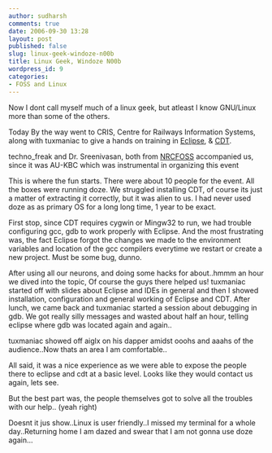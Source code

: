 ```yaml
---
author: sudharsh
comments: true
date: 2006-09-30 13:28
layout: post
published: false
slug: linux-geek-windoze-n00b
title: Linux Geek, Windoze N00b
wordpress_id: 9
categories:
- FOSS and Linux
---
```


Now I dont call myself much of a linux geek, but atleast I know GNU/Linux more than some of the others.

Today By the way went to CRIS, Centre for Railways Information Systems, along with tuxmaniac to give a hands on training in [Eclipse](http://www.eclipse.org), & [CDT](http://www.eclipse.org/cdt).

techno_freak and Dr. Sreenivasan, both from [NRCFOSS](http://nrcfoss.org.in) accompanied us, since it was AU-KBC which was instrumental in organizing this event

This is where the fun starts. There were about 10 people for the event. All the boxes were running doze. We struggled installing CDT, of course its just a matter of extracting it correctly, but it was alien to us. I had never used doze as as primary OS  for a long long time, 1 year to be exact.

First stop, since CDT requires cygwin or Mingw32 to run, we had trouble configuring gcc, gdb to work properly with Eclipse. And the most frustrating was, the fact Eclipse forgot the changes we made to the environment variables and location of the gcc compilers everytime we restart or create a new project. Must be some bug, dunno.

After using all our neurons, and doing some hacks for about..hmmm an hour we dived into the topic, Of course the guys there helped us! tuxmaniac started off with slides about Eclipse and IDEs in general and then I showed installation, configuration and general working of Eclipse and CDT. After lunch, we came back and tuxmaniac started a session about debugging in gdb. We got really silly messages and wasted about half an hour, telling eclipse where gdb was located again and again..

tuxmaniac showed off aiglx on his dapper amidst ooohs and aaahs of the audience..Now thats an area I am comfortable..

All said, it was a nice experience as we were able to expose the people there to  eclipse and cdt at a basic level. Looks like they would contact us again, lets see.

But the best part was, the people themselves got to solve all the troubles with our help.. (yeah right)

Doesnt it jus show..Linux is user friendly..I missed my terminal for a whole day..Returning home I am dazed and swear that I am not gonna use doze again...
